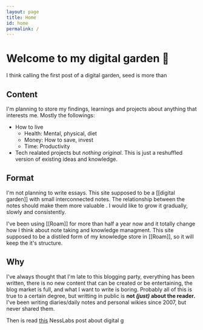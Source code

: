 ```yaml
---
layout: page
title: Home
id: home
permalink: /
---
```


# Welcome to my digital garden 🌱

I think calling the first post of a digital garden, seed is more than 

## Content
I'm planning to store my findings, learnings and projects about anything that interests me.
Mostly the followings:
* How to live  
  - Health: Mental, physical, diet 
  - Money: How to save, invest 
  - Time: Productivity 
* Tech realated projects
but _nothing original_. This is just a reshuffled version of existing ideas and knowledge.

## Format 

I'm not planning to write essays. This site supposed to be a [[digital 
garden]] with small interconnected notes. The relationship between the notes 
should make them more valuable . I would like to grow it gradually, slowly 
and consistently.

I've been using [[Roam]] for more than half a year now and it totally change how I
think about note taking and knowledge managment. This site supposed to be a distiled 
form of my knowledge store in [[Roam]], so it will keep the it's structure. 

## Why 

I've always thought that I'm late to this blogging party, everything has been 
written, there is no new content that can be created or be entertaining, the 
blog market is full, and what I want to write is boring. Probably all of this 
is true to a certain degree, but writting in public is **not _(just)_ about the reader.**
I've been writing diaries/daily notes and personal wikies since 2007, but 
never shared them. 

Then is read [this](https://nesslabs.com/mind-garden) NessLabs
post about digital g






<style>
  .wrapper {
    max-width: 46em;
  }
</style>

